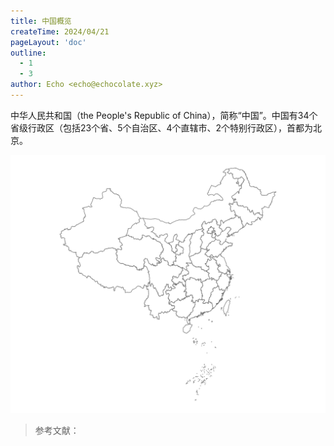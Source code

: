 ```yaml
---
title: 中国概览
createTime: 2024/04/21
pageLayout: 'doc'
outline:
  - 1
  - 3
author: Echo <echo@echocolate.xyz>
---
```


中华人民共和国（the People's Republic of China），简称“中国”。中国有34个省级行政区（包括23个省、5个自治区、4个直辖市、2个特别行政区），首都为北京。

![中国地图](./assets/China.svg)

> 参考文献：
> 